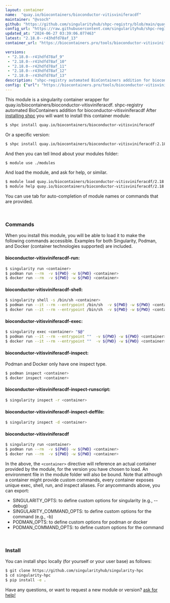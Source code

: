 ```yaml
---
layout: container
name:  "quay.io/biocontainers/bioconductor-vitisviniferacdf"
maintainer: "@vsoch"
github: "https://github.com/singularityhub/shpc-registry/blob/main/quay.io/biocontainers/bioconductor-vitisviniferacdf/container.yaml"
config_url: "https://raw.githubusercontent.com/singularityhub/shpc-registry/main/quay.io/biocontainers/bioconductor-vitisviniferacdf/container.yaml"
updated_at: "2024-06-27 03:39:06.077463"
latest: "2.18.0--r43hdfd78af_13"
container_url: "https://biocontainers.pro/tools/bioconductor-vitisviniferacdf"

versions:
 - "2.18.0--r41hdfd78af_9"
 - "2.18.0--r41hdfd78af_10"
 - "2.18.0--r42hdfd78af_11"
 - "2.18.0--r43hdfd78af_12"
 - "2.18.0--r43hdfd78af_13"
description: "shpc-registry automated BioContainers addition for bioconductor-vitisviniferacdf"
config: {"url": "https://biocontainers.pro/tools/bioconductor-vitisviniferacdf", "maintainer": "@vsoch", "description": "shpc-registry automated BioContainers addition for bioconductor-vitisviniferacdf", "latest": {"2.18.0--r43hdfd78af_13": "sha256:f72ec129127a7852a5128ff87095e66f14de7f182ab45e8f38101078ff0d291e"}, "tags": {"2.18.0--r41hdfd78af_9": "sha256:6c2e6d84b1efac41699e300669b3c49b578be12355ca7e7a16e70217cdeefb81", "2.18.0--r41hdfd78af_10": "sha256:0747b15cfd946eb3e44a9c1b626b92db831f0508139818ae106a09809c71a13b", "2.18.0--r42hdfd78af_11": "sha256:06f4ec115b6901b764aa63529abbb1667d5f1431b3ff67e31ec91be4f0dfa97a", "2.18.0--r43hdfd78af_12": "sha256:80b7feeb296c4ae5699f2948cf31a6d151e2429e97c5c0d40398652d4a23e3e5", "2.18.0--r43hdfd78af_13": "sha256:f72ec129127a7852a5128ff87095e66f14de7f182ab45e8f38101078ff0d291e"}, "docker": "quay.io/biocontainers/bioconductor-vitisviniferacdf"}
---
```


This module is a singularity container wrapper for quay.io/biocontainers/bioconductor-vitisviniferacdf.
shpc-registry automated BioContainers addition for bioconductor-vitisviniferacdf
After [installing shpc](#install) you will want to install this container module:


```bash
$ shpc install quay.io/biocontainers/bioconductor-vitisviniferacdf
```

Or a specific version:

```bash
$ shpc install quay.io/biocontainers/bioconductor-vitisviniferacdf:2.18.0--r43hdfd78af_13
```

And then you can tell lmod about your modules folder:

```bash
$ module use ./modules
```

And load the module, and ask for help, or similar.

```bash
$ module load quay.io/biocontainers/bioconductor-vitisviniferacdf/2.18.0--r43hdfd78af_13
$ module help quay.io/biocontainers/bioconductor-vitisviniferacdf/2.18.0--r43hdfd78af_13
```

You can use tab for auto-completion of module names or commands that are provided.

<br>

### Commands

When you install this module, you will be able to load it to make the following commands accessible.
Examples for both Singularity, Podman, and Docker (container technologies supported) are included.

#### bioconductor-vitisviniferacdf-run:

```bash
$ singularity run <container>
$ podman run --rm  -v ${PWD} -w ${PWD} <container>
$ docker run --rm  -v ${PWD} -w ${PWD} <container>
```

#### bioconductor-vitisviniferacdf-shell:

```bash
$ singularity shell -s /bin/sh <container>
$ podman run --it --rm --entrypoint /bin/sh  -v ${PWD} -w ${PWD} <container>
$ docker run --it --rm --entrypoint /bin/sh  -v ${PWD} -w ${PWD} <container>
```

#### bioconductor-vitisviniferacdf-exec:

```bash
$ singularity exec <container> "$@"
$ podman run --it --rm --entrypoint ""  -v ${PWD} -w ${PWD} <container> "$@"
$ docker run --it --rm --entrypoint ""  -v ${PWD} -w ${PWD} <container> "$@"
```

#### bioconductor-vitisviniferacdf-inspect:

Podman and Docker only have one inspect type.

```bash
$ podman inspect <container>
$ docker inspect <container>
```

#### bioconductor-vitisviniferacdf-inspect-runscript:

```bash
$ singularity inspect -r <container>
```

#### bioconductor-vitisviniferacdf-inspect-deffile:

```bash
$ singularity inspect -d <container>
```



#### bioconductor-vitisviniferacdf

```bash
$ singularity run <container>
$ podman run --rm  -v ${PWD} -w ${PWD} <container>
$ docker run --rm  -v ${PWD} -w ${PWD} <container>
```


In the above, the `<container>` directive will reference an actual container provided
by the module, for the version you have chosen to load. An environment file in the
module folder will also be bound. Note that although a container
might provide custom commands, every container exposes unique exec, shell, run, and
inspect aliases. For anycommands above, you can export:

 - SINGULARITY_OPTS: to define custom options for singularity (e.g., --debug)
 - SINGULARITY_COMMAND_OPTS: to define custom options for the command (e.g., -b)
 - PODMAN_OPTS: to define custom options for podman or docker
 - PODMAN_COMMAND_OPTS: to define custom options for the command

<br>

### Install

You can install shpc locally (for yourself or your user base) as follows:

```bash
$ git clone https://github.com/singularityhub/singularity-hpc
$ cd singularity-hpc
$ pip install -e .
```

Have any questions, or want to request a new module or version? [ask for help!](https://github.com/singularityhub/singularity-hpc/issues)